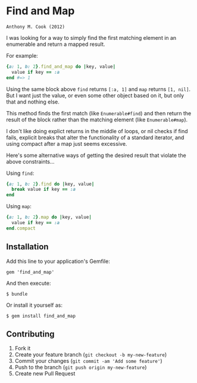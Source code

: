 Find and Map
============

    Anthony M. Cook (2012)

I was looking for a way to simply find the first matching element in an enumerable and return a mapped result.

For example:

````ruby
{a: 1, b: 2}.find_and_map do |key, value|
  value if key == :a
end #=> 1
````

Using the same block above `find` returns `[:a, 1]` and `map` returns `[1, nil]`. But I want just the value, or even some other object based on it, but only that and nothing else.

This method finds the first match (like `Enumerable#find`) and then return the result of the block rather than the matching element (like `Enumerable#map`).

I don't like doing explict returns in the middle of loops, or nil checks if find fails, explicit breaks that alter the functionality of a standard iterator, and using compact after a map just seems excessive.

Here's some alternative ways of getting the desired result that violate the above constraints...

Using `find`:

````ruby
{a: 1, b: 2}.find do |key, value|
  break value if key == :a
end
````

Using `map`:

````ruby
{a: 1, b: 2}.map do |key, value|
  value if key == :a
end.compact
````

## Installation

Add this line to your application's Gemfile:

    gem 'find_and_map'

And then execute:

    $ bundle

Or install it yourself as:

    $ gem install find_and_map

## Contributing

1. Fork it
2. Create your feature branch (`git checkout -b my-new-feature`)
3. Commit your changes (`git commit -am 'Add some feature'`)
4. Push to the branch (`git push origin my-new-feature`)
5. Create new Pull Request
